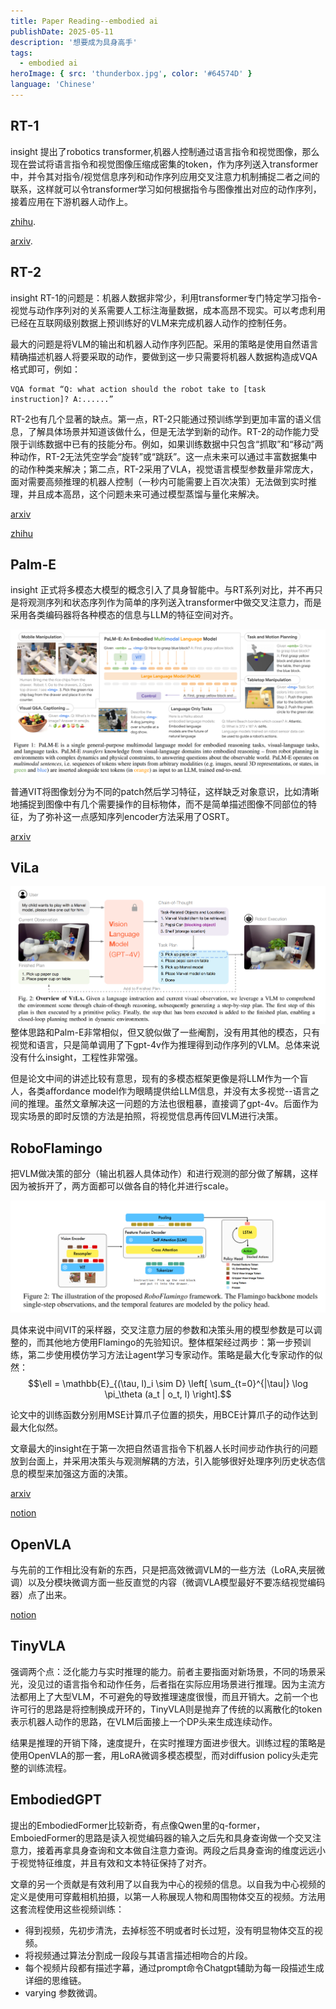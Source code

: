 ```yaml
---
title: Paper Reading--embodied ai
publishDate: 2025-05-11
description: '想要成为具身高手'
tags:
  - embodied ai
heroImage: { src: 'thunderbox.jpg', color: '#64574D' }
language: 'Chinese'
---
```


## RT-1
insight
提出了robotics transformer,机器人控制通过语言指令和视觉图像，那么现在尝试将语言指令和视觉图像压缩成密集的token，作为序列送入transformer中，并令其对指令/视觉信息序列和动作序列应用交叉注意力机制捕捉二者之间的联系，这样就可以令transformer学习如何根据指令与图像推出对应的动作序列，接着应用在下游机器人动作上。


[zhihu](https://zhuanlan.zhihu.com/p/675317460).

[arxiv](https://arxiv.org/abs/2212.06817).

## RT-2
insight
RT-1的问题是：机器人数据非常少，利用transformer专门特定学习指令-视觉与动作序列对的关系需要人工标注海量数据，成本高昂不现实。可以考虑利用已经在互联网级别数据上预训练好的VLM来完成机器人动作的控制任务。

最大的问题是将VLM的输出和机器人动作序列匹配。采用的策略是使用自然语言精确描述机器人将要采取的动作，要做到这一步只需要将机器人数据构造成VQA格式即可，例如：

```
VQA format “Q: what action should the robot take to [task instruction]? A:......”
```

RT-2也有几个显著的缺点。第一点，RT-2只能通过预训练学到更加丰富的语义信息，了解具体场景并知道该做什么，但是无法学到新的动作。RT-2的动作能力受限于训练数据中已有的技能分布。例如，如果训练数据中只包含“抓取”和“移动”两种动作，RT-2无法凭空学会“旋转”或“跳跃”。这一点未来可以通过丰富数据集中的动作种类来解决；第二点，RT-2采用了VLA，视觉语言模型参数量非常庞大，面对需要高频推理的机器人控制（一秒内可能需要上百次决策）无法做到实时推理，并且成本高昂，这个问题未来可通过模型蒸馏与量化来解决。

[arxiv](https://arxiv.org/abs/2307.15818)

[zhihu](https://zhuanlan.zhihu.com/p/668907606)

## Palm-E
insight
正式将多模态大模型的概念引入了具身智能中。与RT系列对比，并不再只是将观测序列和状态序列作为简单的序列送入transformer中做交叉注意力，而是采用各类编码器将各种模态的信息与LLM的特征空间对齐。

![alt text](palme.png)

普通VIT将图像划分为不同的patch然后学习特征，这样缺乏对象意识，比如清晰地捕捉到图像中有几个需要操作的目标物体，而不是简单描述图像不同部位的特征，为了弥补这一点感知序列encoder方法采用了OSRT。

[arxiv](https://arxiv.org/abs/2303.03378)

## ViLa

![alt text](vila.png)
整体思路和Palm-E非常相似，但又貌似做了一些阉割，没有用其他的模态，只有视觉和语言，只是简单调用了下gpt-4v作为推理得到动作序列的VLM。总体来说没有什么insight，工程性非常强。

但是论文中间的讲述比较有意思，现有的多模态框架更像是将LLM作为一个盲人，各类affordance model作为眼睛提供给LLM信息，并没有太多视觉--语言之间的推理。虽然文章解决这一问题的方法也很粗暴，直接调了gpt-4v。后面作为现实场景的即时反馈的方法是拍照，将视觉信息再传回VLM进行决策。

## RoboFlamingo
把VLM做决策的部分（输出机器人具体动作）和进行观测的部分做了解耦，这样因为被拆开了，两方面都可以做各自的特化并进行scale。

![alt](RoboFlamingo.png)

具体来说中间VIT的采样器，交叉注意力层的参数和决策头用的模型参数是可以调整的，而其他地方使用Flamingo的先验知识。整体框架经过两步：第一步预训练，第二步使用模仿学习方法让agent学习专家动作。策略是最大化专家动作的似然：
$$\ell = \mathbb{E}_{(\tau, l)_i \sim D} \left[ \sum_{t=0}^{|\tau|} \log \pi_\theta (a_t | o_t, l) \right].$$

论文中的训练函数分别用MSE计算爪子位置的损失，用BCE计算爪子的动作达到最大化似然。

文章最大的insight在于第一次把自然语言指令下机器人长时间步动作执行的问题放到台面上，并采用决策头与观测解耦的方法，引入能够很好处理序列历史状态信息的模型来加强这方面的决策。

[arxiv](https://arxiv.org/abs/2311.01378)

[notion](https://www.notion.so/RoboFlamingo-1c2c4bccb03b806abfb6f187ce5b1cc7)

## OpenVLA

与先前的工作相比没有新的东西，只是把高效微调VLM的一些方法（LoRA,夹层微调）以及分模块微调方面一些反直觉的内容（微调VLA模型最好不要冻结视觉编码器）点了出来。

[notion](https://www.notion.so/OpenVLA-1c2c4bccb03b80f9a149c74ec505c410)

## TinyVLA

强调两个点：泛化能力与实时推理的能力。前者主要指面对新场景，不同的场景采光，没见过的语言指令和动作任务，后者指在实际应用场景进行推理。因为主流方法都用上了大型VLM，不可避免的导致推理速度很慢，而且开销大。之前一个也许可行的思路是将控制换成开环的，TinyVLA则是抛弃了传统的以离散化的token表示机器人动作的思路，在VLM后面接上一个DP头来生成连续动作。

结果是推理的开销下降，速度提升，在实时推理方面进步很大。训练过程的策略是使用OpenVLA的那一套，用LoRA微调多模态模型，而对diffusion policy头走完整的训练流程。

## EmbodiedGPT

提出的EmbodiedFormer比较新奇，有点像Qwen里的q-former，EmboiedFormer的思路是读入视觉编码器的输入之后先和具身查询做一个交叉注意力，接着再拿具身查询和文本做自注意力查询。两段之后具身查询的维度远远小于视觉特征维度，并且有效和文本特征保持了对齐。

文章的另一个贡献是有效利用了以自我为中心的视频的信息。以自我为中心视频的定义是使用可穿戴相机拍摄，以第一人称展现人物和周围物体交互的视频。方法用这套流程使用这些视频训练：
- 得到视频，先初步清洗，去掉标签不明或者时长过短，没有明显物体交互的视频。
- 将视频通过算法分割成一段段与其语言描述相吻合的片段。
- 每个视频片段都有描述字幕，通过prompt命令Chatgpt辅助为每一段描述生成详细的思维链。
- varying 参数微调。

